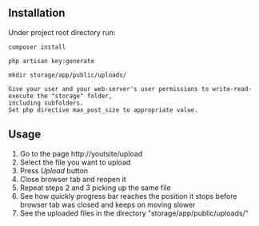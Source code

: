 ## Installation

Under project root directory run:

```
composer install

php artisan key:generate

mkdir storage/app/public/uploads/

Give your user and your web-server's user permissions to write-read-execute the "storage" folder,
including subfolders.
Set php directive max_post_size to appropriate value.

```

## Usage

1. Go to the page http://youtsite/upload
2. Select the file you want to upload
3. Press *Upload* button
4. Close browser tab and reopen it
5. Repeat steps 2 and 3 picking up the same file
6. See how quickly progress bar reaches the position it stops before browser tab was closed and keeps on moving slower
7. See the uploaded files in the directory "storage/app/public/uploads/"
